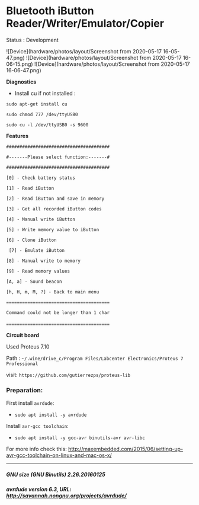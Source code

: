 # Bluetooth iButton Reader/Writer/Emulator/Copier

Status : Development

![Device](hardware/photos/layout/Screenshot from 2020-05-17 16-05-47.png) <!-- .element height="50%" width="50%" -->
![Device](hardware/photos/layout/Screenshot from 2020-05-17 16-06-15.png) <!-- .element height="50%" width="50%" -->
![Device](hardware/photos/layout/Screenshot from 2020-05-17 16-06-47.png) <!-- .element height="50%" width="50%" -->

**Diagnostics**

- Install cu if not installed :
 
`sudo apt-get install cu`

`sudo chmod 777 /dev/ttyUSB0`
 
`sudo cu -l /dev/ttyUSB0 -s 9600`


**Features**

``` ####################################### ```

``` #-------Please select function:-------# ```

``` ####################################### ```

``` [0] - Check battery status ```

``` [1] - Read iButton ```

``` [2] - Read iButton and save in memory ```

``` [3] - Get all recorded iButton codes ```

``` [4] - Manual write iButton ```

``` [5] - Write memory value to iButton ```

``` [6] - Clone iButton ```

``` [7] - Emulate iButton```

``` [8] - Manual write to memory ```

``` [9] - Read memory values ```

``` [A, a] - Sound beacon ```

``` [h, H, m, M, ?] - Back to main menu ```

```======================================= ```

```Command could not be longer than 1 char ```

```======================================= ```
``` ```


**Circuit board**

Used Proteus 7.10

Path : ```~/.wine/drive_c/Program Files/Labcenter Electronics/Proteus 7 Professional```

visit: ```https://github.com/gutierrezps/proteus-lib```

### Preparation:

First install `avrdude`:
- `sudo apt install -y avrdude`

Install `avr-gcc toolchain`:
- `sudo apt install -y gcc-avr binutils-avr avr-libc`

For more info check this: http://maxembedded.com/2015/06/setting-up-avr-gcc-toolchain-on-linux-and-mac-os-x/

----------------------------------------------------------------------------------------------------
##### GNU size (GNU Binutils) 2.26.20160125
##### avrdude version 6.3, URL: <http://savannah.nongnu.org/projects/avrdude/>
